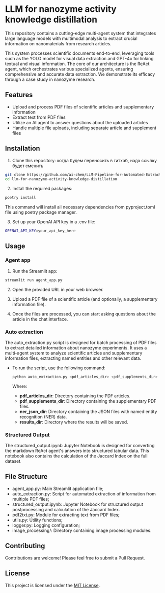 # LLM for nanozyme activity knowledge distillation

This repository contains a cutting-edge multi-agent system that integrates large language models with multimodal analysis to extract crucial information on nanomaterials from research articles. 

This system processes scientific documents end-to-end, leveraging tools such as the YOLO model for visual data extraction and GPT-4o for linking textual and visual information. The core of our architecture is the ReAct agent, which orchestrates various specialized agents, ensuring comprehensive and accurate data extraction. We demonstrate its efficacy through a case study in nanozyme research.

## Features

- Upload and process PDF files of scientific articles and supplementary information
- Extract text from PDF files
- Utilize an AI agent to answer questions about the uploaded articles
- Handle multiple file uploads, including separate article and supplement files

## Installation

1. Clone this repository:
когда будем переносить в гитхаб, надо ссылку будет сменить

```bash
git clone https://github.com/ai-chem/LLM-Pipeline-for-Automated-Extraction-of-Nanozyme-Data.git
cd llm-for-nanozyme-activity-knowledge-distillation
```

2. Install the required packages:

```bash
poetry install
```
This command will install all necessary dependencies from pyproject.toml file using poetry package manager.

3. Set up your OpenAI API key in a .env file:

```bash
OPENAI_API_KEY=your_api_key_here
```

## Usage

### Agent app

1. Run the Streamlit app:

```bash
streamlit run agent_app.py
```

2. Open the provided URL in your web browser.

3. Upload a PDF file of a scientific article (and optionally, a supplementary information file).

4. Once the files are processed, you can start asking questions about the article in the chat interface.

### Auto extraction

The auto_extraction.py script is designed for batch processing of PDF files to extract detailed information about nanozyme experiments. It uses a multi-agent system to analyze scientific articles and supplementary information files, extracting named entities and other relevant data.

- To run the script, use the following command:

    ```bash
    python auto_extraction.py <pdf_articles_dir> <pdf_supplements_dir> <ner_json_dir> <results_dir>
    ```
    Where:
    - **pdf_articles_dir**: Directory containing the PDF articles.
    - **pdf_supplements_dir**: Directory containing the supplementary PDF files.
    - **ner_json_dir**: Directory containing the JSON files with named entity recognition (NER) data.
    - **results_dir**: Directory where the results will be saved.

### Structured Output

The structured_output.ipynb Jupyter Notebook is designed for converting the markdown ReAct agent's answers into structured tabular data. This notebook also contains the calculation of the Jaccard Index on the full dataset.

## File Structure

- agent_app.py: Main Streamlit application file;
- auto_extraction.py: Script for automated extraction of information from multiple PDF files;
- structured_output.ipynb: Jupyter Notebook for structured output postprocessing and calculation of the Jaccard Index.
- pdf2txt.py: Module for extracting text from PDF files;
- utils.py: Utility functions;
- logger.py: Logging configuration;
- image_processing/: Directory containing image processing modules.

## Contributing

Contributions are welcome! Please feel free to submit a Pull Request.

## License

This project is licensed under the [MIT License](LICENSE).
